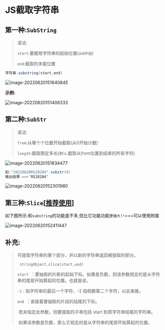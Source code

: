 # JS截取字符串

## 第一种:`SubString`

> 语法:
>
> `start`:要截取字符串的起始位置(`从0开始`)
>
> `end`:截取的末尾位置

```java
字符串.substring(start,end)    
```

![image-20220620151640845](../../../images/image-20220620151640845.png)

**示例:**

![image-20220620151406333](../../../images/image-20220620151406333.png)

## 第二种:`SubStr`

> 语法:
>
> `from`:从哪个个位置开始截取(从0开始计数)
>
> `length`:截取限定多长(`默认`:截取从from位置到结束的所有字符)

![image-20220620151834477](../../../images/image-20220620151834477.png)

```java
如:"20220620RS28204".substr(8)
输出结果:==>'RS28204'
```

![image-20220620152301980](../../../images/image-20220620152301980.png)

## 第三种:`Slice`[[推荐使用](#)]

如下图所示:和`substring`的功能差不多,但比它功能功能`更强大!!`===可以使用附属

![image-20220620152411447](../../../images/image-20220620152411447.png)

## 补充:

> 可提取字符串的某个部分，并以新的字符串返回被提取的部分。
>
> ` stringObject.slice(start,end)`
>
> `start `：要抽取的片断的起始下标。如果是负数，则该参数规定的是从字符串的尾部开始算起的位置。也就是说，
>
> `-1` :       指字符串的最后一个字符，-2 指倒数第二个字符，以此类推。
>
> `end `：紧接着要抽取的片段的结尾的下标。
>
> ​			 若未指定此参数，则要提取的子串包括 start 到原字符串结尾的字符串。
>
> ​			 如果该参数是负数，那么它规定的是从字符串的尾部开始算起的位置。




